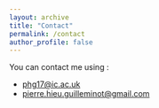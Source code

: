 ```yaml
---
layout: archive
title: "Contact"
permalink: /contact
author_profile: false
---
```



You can contact me using : 
* <phg17@ic.ac.uk>
* <pierre.hieu.guilleminot@gmail.com>
